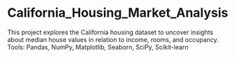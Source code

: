 # California_Housing_Market_Analysis
This project explores the California housing dataset to uncover insights about median house values in relation to income, rooms, and occupancy. Tools: Pandas, NumPy, Matplotlib, Seaborn, SciPy, Scikit-learn
